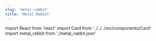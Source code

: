 ```yaml
---
slug: 'metal-rabbit'
title: 'Metal Rabbit'
---
```


import React from 'react'
import Card from '../../../src/components/Card'
import metal_rabbit from './metal_rabbit.json'

<Card data={metal_rabbit} />
